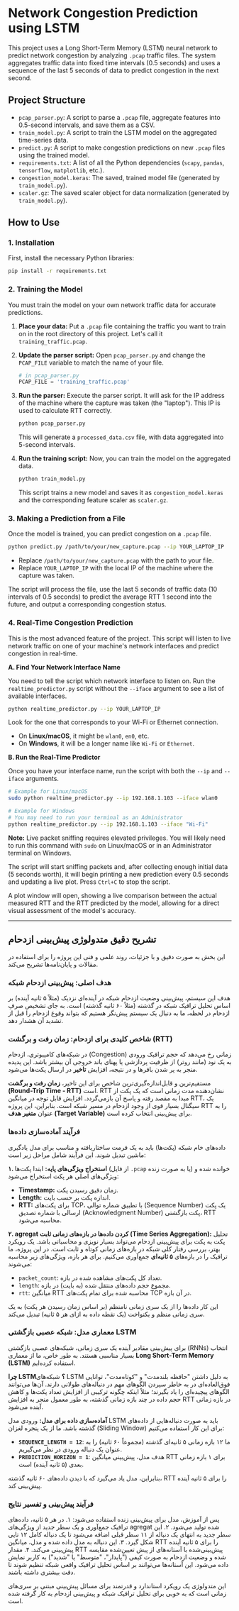 # Network Congestion Prediction using LSTM

This project uses a Long Short-Term Memory (LSTM) neural network to predict network congestion by analyzing `.pcap` traffic files. The system aggregates traffic data into fixed time intervals (0.5 seconds) and uses a sequence of the last 5 seconds of data to predict congestion in the next second.

## Project Structure

- `pcap_parser.py`: A script to parse a `.pcap` file, aggregate features into 0.5-second intervals, and save them as a CSV.
- `train_model.py`: A script to train the LSTM model on the aggregated time-series data.
- `predict.py`: A script to make congestion predictions on new `.pcap` files using the trained model.
- `requirements.txt`: A list of all the Python dependencies (`scapy`, `pandas`, `tensorflow`, `matplotlib`, etc.).
- `congestion_model.keras`: The saved, trained model file (generated by `train_model.py`).
- `scaler.gz`: The saved scaler object for data normalization (generated by `train_model.py`).

## How to Use

### 1. Installation

First, install the necessary Python libraries:

```bash
pip install -r requirements.txt
```

### 2. Training the Model

You must train the model on your own network traffic data for accurate predictions.

1.  **Place your data:** Put a `.pcap` file containing the traffic you want to train on in the root directory of this project. Let's call it `training_traffic.pcap`.

2.  **Update the parser script:** Open `pcap_parser.py` and change the `PCAP_FILE` variable to match the name of your file.

    ```python
    # in pcap_parser.py
    PCAP_FILE = 'training_traffic.pcap'
    ```

3.  **Run the parser:** Execute the parser script. It will ask for the IP address of the machine where the capture was taken (the "laptop"). This IP is used to calculate RTT correctly.

    ```bash
    python pcap_parser.py
    ```
    This will generate a `processed_data.csv` file, with data aggregated into 5-second intervals.

4.  **Run the training script:** Now, you can train the model on the aggregated data.

    ```bash
    python train_model.py
    ```
    This script trains a new model and saves it as `congestion_model.keras` and the corresponding feature scaler as `scaler.gz`.

### 3. Making a Prediction from a File

Once the model is trained, you can predict congestion on a `.pcap` file.

```bash
python predict.py /path/to/your/new_capture.pcap --ip YOUR_LAPTOP_IP
```

- Replace `/path/to/your/new_capture.pcap` with the path to your file.
- Replace `YOUR_LAPTOP_IP` with the local IP of the machine where the capture was taken.

The script will process the file, use the last 5 seconds of traffic data (10 intervals of 0.5 seconds) to predict the average RTT 1 second into the future, and output a corresponding congestion status.

### 4. Real-Time Congestion Prediction

This is the most advanced feature of the project. This script will listen to live network traffic on one of your machine's network interfaces and predict congestion in real-time.

**A. Find Your Network Interface Name**

You need to tell the script which network interface to listen on. Run the `realtime_predictor.py` script without the `--iface` argument to see a list of available interfaces.

```bash
python realtime_predictor.py --ip YOUR_LAPTOP_IP
```

Look for the one that corresponds to your Wi-Fi or Ethernet connection.
- On **Linux/macOS**, it might be `wlan0`, `en0`, etc.
- On **Windows**, it will be a longer name like `Wi-Fi` or `Ethernet`.

**B. Run the Real-Time Predictor**

Once you have your interface name, run the script with both the `--ip` and `--iface` arguments.

```bash
# Example for Linux/macOS
sudo python realtime_predictor.py --ip 192.168.1.103 --iface wlan0

# Example for Windows
# You may need to run your terminal as an Administrator
python realtime_predictor.py --ip 192.168.1.103 --iface "Wi-Fi"
```

**Note:** Live packet sniffing requires elevated privileges. You will likely need to run this command with `sudo` on Linux/macOS or in an Administrator terminal on Windows.

The script will start sniffing packets and, after collecting enough initial data (5 seconds worth), it will begin printing a new prediction every 0.5 seconds and updating a live plot. Press `Ctrl+C` to stop the script.

A plot window will open, showing a live comparison between the actual measured RTT and the RTT predicted by the model, allowing for a direct visual assessment of the model's accuracy.

---

## تشریح دقیق متدولوژی پیش‌بینی ازدحام

این بخش به صورت دقیق و با جزئیات، روند علمی و فنی این پروژه را برای استفاده در مقالات و پایان‌نامه‌ها تشریح می‌کند.

### هدف اصلی: پیش‌بینی ازدحام شبکه

هدف این سیستم، پیش‌بینی وضعیت ازدحام شبکه در آینده‌ای نزدیک (مثلاً ۵ ثانیه آینده) بر اساس تحلیل ترافیک شبکه در گذشته (مثلاً ۶۰ ثانیه گذشته) است. به جای تشخیص صرفِ ازدحام در لحظه، ما به دنبال یک سیستم پیش‌نگر هستیم که بتواند وقوع ازدحام را قبل از تشدید آن هشدار دهد.

### شاخص کلیدی برای ازدحام: زمان رفت و برگشت (RTT)

در شبکه‌های کامپیوتری، ازدحام (Congestion) زمانی رخ می‌دهد که حجم ترافیک ورودی به یک نود (مانند روتر) از ظرفیت پردازشی یا پهنای باند خروجی آن بیشتر باشد. این پدیده منجر به پر شدن بافرها و در نتیجه، افزایش **تاخیر** در ارسال پکت‌ها می‌شود.

مستقیم‌ترین و قابل‌اندازه‌گیری‌ترین شاخص برای این تاخیر، **زمان رفت و برگشت (Round-Trip Time - RTT)** است. RTT نشان‌دهنده مدت زمانی است که یک پکت از مبدا به مقصد رفته و پاسخ آن بازمی‌گردد. افزایش قابل توجه در میانگین RTT، یک سیگنال بسیار قوی از وجود ازدحام در مسیر شبکه است. بنابراین، این پروژه RTT را به عنوان **متغیر هدف (Target Variable)** برای پیش‌بینی انتخاب کرده است.

### فرآیند آماده‌سازی داده‌ها

داده‌های خام شبکه (پکت‌ها) باید به یک فرمت ساختاریافته و مناسب برای مدل یادگیری ماشین تبدیل شوند. این فرآیند شامل مراحل زیر است:

**۱. استخراج ویژگی‌های پایه:**
ابتدا پکت‌ها (از فایل `.pcap` یا به صورت زنده) خوانده شده و ویژگی‌های اصلی هر پکت استخراج می‌شود:
- **Timestamp:** زمان دقیق رسیدن پکت.
- **Length:** اندازه پکت بر حسب بایت.
- **RTT:** برای پکت‌های TCP، با تطبیق شماره توالی (Sequence Number) یک پکت ارسالی با شماره تصدیق (Acknowledgment Number) پکت بازگشتی، RTT محاسبه می‌شود.

**۲. agregat کردن داده‌ها در بازه‌های زمانی ثابت (Time Series Aggregation):**
تحلیل پکت به پکت برای پیش‌بینی ازدحام می‌تواند بسیار نویزی و محاسباتی باشد. یک رویکرد بهتر، بررسی رفتار کلی شبکه در بازه‌های زمانی کوتاه و ثابت است. در این پروژه، ما ترافیک را در بازه‌های **۵ ثانیه‌ای** جمع‌آوری می‌کنیم. برای هر بازه، ویژگی‌های زیر محاسبه می‌شوند:
- `packet_count`: تعداد کل پکت‌های مشاهده شده در بازه.
- `length`: مجموع حجم داده‌های منتقل شده (به بایت) در بازه.
- `rtt`: میانگین RTT محاسبه شده برای تمام پکت‌های TCP در آن بازه.

این کار داده‌ها را از یک سری زمانی نامنظم (بر اساس زمان رسیدن هر پکت) به یک سری زمانی منظم و یکنواخت (یک نقطه داده به ازای هر ۵ ثانیه) تبدیل می‌کند.

### معماری مدل: شبکه عصبی بازگشتی LSTM

برای پیش‌بینی مقادیر آینده یک سری زمانی، شبکه‌های عصبی بازگشتی (RNNs) انتخاب بسیار مناسبی هستند. به طور خاص، ما از معماری **Long Short-Term Memory (LSTM)** استفاده کرده‌ایم.

**چرا LSTM؟**
شبکه‌های LSTM به دلیل داشتن "حافظه بلندمدت" و "کوتاه‌مدت"، توانایی فوق‌العاده‌ای در به خاطر سپردن الگوهای مهم در دنباله‌های طولانی دارند. آن‌ها می‌توانند الگوهای پیچیده‌ای را یاد بگیرند؛ مثلاً اینکه چگونه ترکیبی از افزایش تعداد پکت‌ها و کاهش حجم داده در چند بازه زمانی گذشته، به طور معمول منجر به افزایش RTT در بازه زمانی آینده می‌شود.

**آماده‌سازی داده برای مدل:**
ورودی مدل LSTM باید به صورت دنباله‌هایی از داده‌های گذشته باشد. ما از یک پنجره لغزان (Sliding Window) برای این کار استفاده می‌کنیم:
- **`SEQUENCE_LENGTH = 12`**: ما ۱۲ بازه زمانی ۵ ثانیه‌ای گذشته (مجموعاً ۶۰ ثانیه) را به عنوان یک دنباله ورودی در نظر می‌گیریم.
- **`PREDICTION_HORIZON = 1`**: هدف مدل، پیش‌بینی میانگین RTT برای ۱ بازه زمانی بعدی (۵ ثانیه آینده) است.

بنابراین، مدل یاد می‌گیرد که با دیدن داده‌های ۶۰ ثانیه گذشته، RTT را برای ۵ ثانیه آینده پیش‌بینی کند.

### فرآیند پیش‌بینی و تفسیر نتایج

پس از آموزش، مدل برای پیش‌بینی زنده استفاده می‌شود:
۱. در هر ۵ ثانیه، داده‌های ترافیک جمع‌آوری و یک سطر جدید از ویژگی‌های agregat شده تولید می‌شود.
۲. این سطر جدید به انتهای یک دنباله از ۱۱ سطر قبلی اضافه می‌شود تا یک دنباله کامل ۱۲ تایی شکل گیرد.
۳. این دنباله به مدل داده شده و مدل، میانگین RTT را برای ۵ ثانیه آینده پیش‌بینی می‌کند.
۴. مقدار RTT پیش‌بینی‌شده با آستانه‌های از پیش تعیین‌شده مقایسه شده و وضعیت ازدحام به صورت کیفی ("پایدار"، "متوسط" یا "شدید") به کاربر نمایش داده می‌شود. این آستانه‌ها می‌توانند بر اساس تحلیل ترافیک واقعی شبکه تنظیم شوند تا دقت بیشتری داشته باشند.

این متدولوژی یک رویکرد استاندارد و قدرتمند برای مسائل پیش‌بینی مبتنی بر سری‌های زمانی است که به خوبی برای تحلیل ترافیک شبکه و پیش‌بینی ازدحام به کار گرفته شده است.
